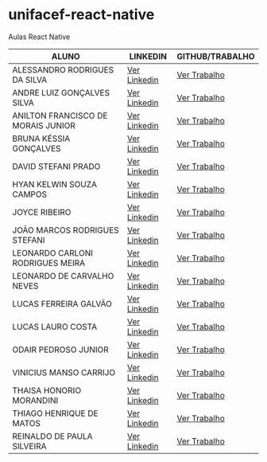 # unifacef-react-native
Aulas React Native

ALUNO  | LINKEDIN                             | GITHUB/TRABALHO
------ |--------------------------------------| ---------------
ALESSANDRO RODRIGUES DA SILVA | [Ver Linkedin](https://www.linkedin.com/in/alessandro-rodrigues-da-silva-a53880104/) | [Ver Trabalho](https://github.com/)
ANDRE LUIZ GONÇALVES SILVA | [Ver Linkedin](https://www.linkedin.com/in/andre-gon%C3%A7alves-90714275/) | [Ver Trabalho](https://github.com/)
ANILTON FRANCISCO DE MORAIS JUNIOR | [Ver Linkedin](https://www.linkedin.com/in/anilton-morais-junior-a194b142/) | [Ver Trabalho](https://github.com/)
BRUNA KÉSSIA GONÇALVES | [Ver Linkedin](https://www.linkedin.com/in/brunakgoncalves/) | [Ver Trabalho](https://github.com/)
DAVID STEFANI PRADO | [Ver Linkedin](https://www.linkedin.com/in/david-stefani-prado-bb1435101/) | [Ver Trabalho](https://github.com/)
HYAN KELWIN SOUZA CAMPOS | [Ver Linkedin](https://www.linkedin.com/in/hyan-kelwin-899837157/) | [Ver Trabalho](https://github.com/)
JOYCE RIBEIRO | [Ver Linkedin](https://www.linkedin.com/in/joyce-ribeiro-07051616b/) | [Ver Trabalho](https://github.com/)
JOÃO MARCOS RODRIGUES STEFANI | [Ver Linkedin](https://www.linkedin.com/in/jo%C3%A3o-marcos-stefani-168169107/) | [Ver Trabalho](https://github.com//JoaoStefani/MyCollection)
LEONARDO CARLONI RODRIGUES MEIRA | [Ver Linkedin](https://www.linkedin.com/in/leonardo-carloni-94864b230/) | [Ver Trabalho](https://github.com/)
LEONARDO DE CARVALHO NEVES | [Ver Linkedin](https://www.linkedin.com/in/leonardo-cneves/) | [Ver Trabalho](https://github.com/)
LUCAS FERREIRA GALVÃO | [Ver Linkedin](https://www.linkedin.com/in/lucas-ferreira-galv%C3%A3o-91208b121/) | [Ver Trabalho](https://github.com/)
LUCAS LAURO COSTA | [Ver Linkedin](https://www.linkedin.com/in/lucas-lauro-b23baa170/) | [Ver Trabalho](https://github.com/)
ODAIR PEDROSO JUNIOR | [Ver Linkedin](https://www.linkedin.com/in/odair-pedroso-junior-bb70a6155/) | [Ver Trabalho](https://github.com/)
VINICIUS MANSO CARRIJO | [Ver Linkedin](https://www.linkedin.com/in/viniciuscarrijo/) | [Ver Trabalho](https://github.com/)
THAISA HONORIO MORANDINI | [Ver Linkedin](https://www.linkedin.com/in/tha%C3%ADsa-hon%C3%B3rio-morandini-74055749/) | [Ver Trabalho](https://github.com/)
THIAGO HENRIQUE DE MATOS | [Ver Linkedin](https://exemplo.com/) | [Ver Trabalho](https://github.com/)
REINALDO DE PAULA SILVEIRA | [Ver Linkedin](https://www.linkedin.com/in/reinaldopsilveira/) | [Ver Trabalho](https://github.com/)
